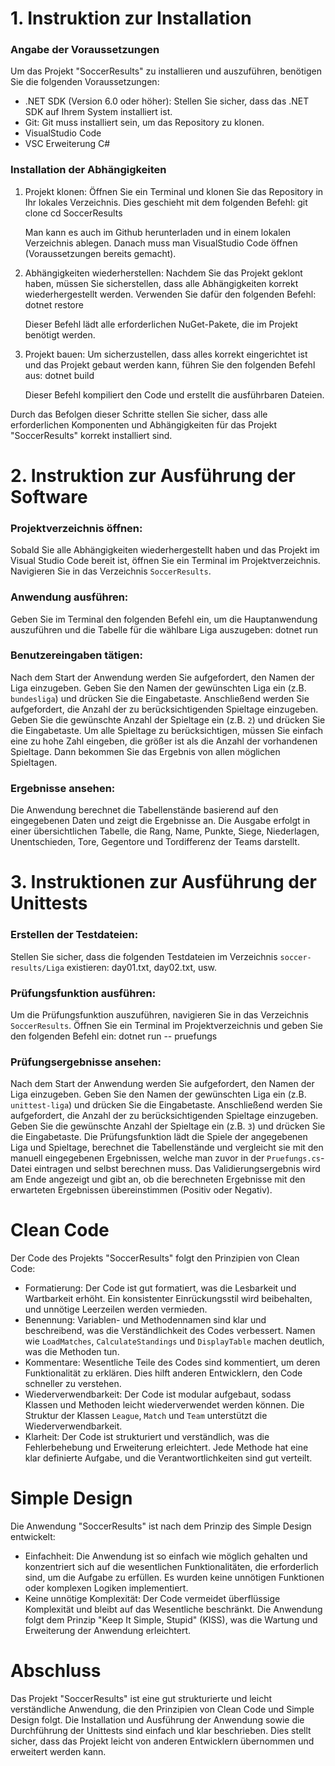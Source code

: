 # 1. Instruktion zur Installation

### Angabe der Voraussetzungen
Um das Projekt "SoccerResults" zu installieren und auszuführen, benötigen Sie die folgenden Voraussetzungen:
- .NET SDK (Version 6.0 oder höher): Stellen Sie sicher, dass das .NET SDK auf Ihrem System installiert ist. 
- Git: Git muss installiert sein, um das Repository zu klonen.
- VisualStudio Code 
- VSC Erweiterung C#
  
### Installation der Abhängigkeiten

1. Projekt klonen:
   Öffnen Sie ein Terminal und klonen Sie das Repository in Ihr lokales Verzeichnis. Dies geschieht mit dem folgenden Befehl:
   git clone <repository-url>
   cd SoccerResults
   
   Man kann es auch im Github herunterladen und in einem lokalen Verzeichnis ablegen. 
   Danach muss man VisualStudio Code öffnen (Voraussetzungen bereits gemacht).

2. Abhängigkeiten wiederherstellen:
   Nachdem Sie das Projekt geklont haben, müssen Sie sicherstellen, dass alle Abhängigkeiten korrekt wiederhergestellt werden. Verwenden Sie dafür den folgenden Befehl:
   dotnet restore

   Dieser Befehl lädt alle erforderlichen NuGet-Pakete, die im Projekt benötigt werden.

3. Projekt bauen:
   Um sicherzustellen, dass alles korrekt eingerichtet ist und das Projekt gebaut werden kann, führen Sie den folgenden Befehl aus:
   dotnet build

   Dieser Befehl kompiliert den Code und erstellt die ausführbaren Dateien.

Durch das Befolgen dieser Schritte stellen Sie sicher, dass alle erforderlichen Komponenten und Abhängigkeiten für das Projekt "SoccerResults" korrekt installiert sind.







# 2. Instruktion zur Ausführung der Software

### Projektverzeichnis öffnen:
Sobald Sie alle Abhängigkeiten wiederhergestellt haben und das Projekt im Visual Studio Code bereit ist, öffnen Sie ein Terminal im Projektverzeichnis. Navigieren Sie in das Verzeichnis `SoccerResults`.

### Anwendung ausführen:
Geben Sie im Terminal den folgenden Befehl ein, um die Hauptanwendung auszuführen und die Tabelle für die wählbare Liga auszugeben: dotnet run

### Benutzereingaben tätigen:
Nach dem Start der Anwendung werden Sie aufgefordert, den Namen der Liga einzugeben. Geben Sie den Namen der gewünschten Liga ein (z.B. `bundesliga`) und drücken Sie die Eingabetaste.
Anschließend werden Sie aufgefordert, die Anzahl der zu berücksichtigenden Spieltage einzugeben. Geben Sie die gewünschte Anzahl der Spieltage ein (z.B. `2`) und drücken Sie die Eingabetaste. Um alle Spieltage zu berücksichtigen, müssen Sie einfach eine zu hohe Zahl eingeben, die größer ist als die Anzahl der vorhandenen Spieltage. Dann bekommen Sie das Ergebnis von allen möglichen Spieltagen.

### Ergebnisse ansehen:
Die Anwendung berechnet die Tabellenstände basierend auf den eingegebenen Daten und zeigt die Ergebnisse an. Die Ausgabe erfolgt in einer übersichtlichen Tabelle, die Rang, Name, Punkte, Siege, Niederlagen, Unentschieden, Tore, Gegentore und Tordifferenz der Teams darstellt.







# 3. Instruktionen zur Ausführung der Unittests

### Erstellen der Testdateien:
Stellen Sie sicher, dass die folgenden Testdateien im Verzeichnis `soccer-results/Liga` existieren: day01.txt, day02.txt, usw.

### Prüfungsfunktion ausführen:
Um die Prüfungsfunktion auszuführen, navigieren Sie in das Verzeichnis `SoccerResults`. Öffnen Sie ein Terminal im Projektverzeichnis und geben Sie den folgenden Befehl ein: dotnet run -- pruefungs

### Prüfungsergebnisse ansehen:
Nach dem Start der Anwendung werden Sie aufgefordert, den Namen der Liga einzugeben. Geben Sie den Namen der gewünschten Liga ein (z.B. `unittest-liga`) und drücken Sie die Eingabetaste.
Anschließend werden Sie aufgefordert, die Anzahl der zu berücksichtigenden Spieltage einzugeben. Geben Sie die gewünschte Anzahl der Spieltage ein (z.B. `3`) und drücken Sie die Eingabetaste.
Die Prüfungsfunktion lädt die Spiele der angegebenen Liga und Spieltage, berechnet die Tabellenstände und vergleicht sie mit den manuell eingegebenen Ergebnissen, welche man zuvor in der `Pruefungs.cs`-Datei eintragen und selbst berechnen muss. Das Validierungsergebnis wird am Ende angezeigt und gibt an, ob die berechneten Ergebnisse mit den erwarteten Ergebnissen übereinstimmen (Positiv oder Negativ).








# Clean Code
Der Code des Projekts "SoccerResults" folgt den Prinzipien von Clean Code:

- Formatierung: Der Code ist gut formatiert, was die Lesbarkeit und Wartbarkeit erhöht. Ein konsistenter Einrückungsstil wird beibehalten, und unnötige Leerzeilen werden vermieden.
- Benennung: Variablen- und Methodennamen sind klar und beschreibend, was die Verständlichkeit des Codes verbessert. Namen wie `LoadMatches`, `CalculateStandings` und `DisplayTable` machen deutlich, was die Methoden tun.
- Kommentare: Wesentliche Teile des Codes sind kommentiert, um deren Funktionalität zu erklären. Dies hilft anderen Entwicklern, den Code schneller zu verstehen.
- Wiederverwendbarkeit: Der Code ist modular aufgebaut, sodass Klassen und Methoden leicht wiederverwendet werden können. Die Struktur der Klassen `League`, `Match` und `Team` unterstützt die Wiederverwendbarkeit.
- Klarheit: Der Code ist strukturiert und verständlich, was die Fehlerbehebung und Erweiterung erleichtert. Jede Methode hat eine klar definierte Aufgabe, und die Verantwortlichkeiten sind gut verteilt.

# Simple Design
Die Anwendung "SoccerResults" ist nach dem Prinzip des Simple Design entwickelt:

- Einfachheit: Die Anwendung ist so einfach wie möglich gehalten und konzentriert sich auf die wesentlichen Funktionalitäten, die erforderlich sind, um die Aufgabe zu erfüllen. Es wurden keine unnötigen Funktionen oder komplexen Logiken implementiert.
- Keine unnötige Komplexität: Der Code vermeidet überflüssige Komplexität und bleibt auf das Wesentliche beschränkt. Die Anwendung folgt dem Prinzip "Keep It Simple, Stupid" (KISS), was die Wartung und Erweiterung der Anwendung erleichtert.

# Abschluss
Das Projekt "SoccerResults" ist eine gut strukturierte und leicht verständliche Anwendung, die den Prinzipien von Clean Code und Simple Design folgt. Die Installation und Ausführung der Anwendung sowie die Durchführung der Unittests sind einfach und klar beschrieben. Dies stellt sicher, dass das Projekt leicht von anderen Entwicklern übernommen und erweitert werden kann.
